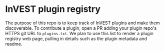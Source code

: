 # InVEST plugin registry
The purpose of this repo is to keep track of InVEST plugins and make them discoverable.
To contribute a plugin, open a PR adding your plugin repo's HTTPS git URL to `plugins.txt`.
We plan to use this list to render a plugin registry web page, pulling in details such as the plugin metadata and readme. 
